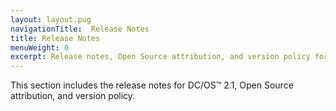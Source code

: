 ```yaml
---
layout: layout.pug
navigationTitle:  Release Notes
title: Release Notes
menuWeight: 0
excerpt: Release notes, Open Source attribution, and version policy for DC/OS 2.1
---
```


This section includes the release notes for DC/OS&trade; 2.1, Open Source attribution, and version policy.
